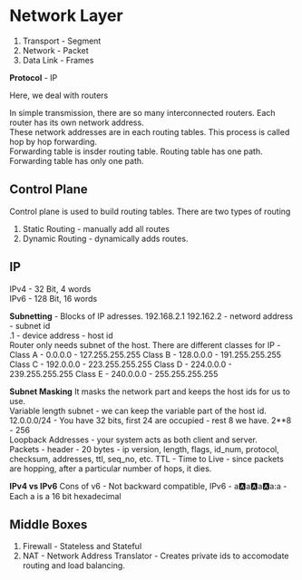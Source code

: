 # Network Layer
1. Transport - Segment
2. Network - Packet
3. Data Link - Frames

**Protocol** - IP

Here, we deal with routers

In simple transmission, there are so many interconnected routers. Each router has its own network address.  
These network addresses are in each routing tables. This process is called hop by hop forwarding.  
Forwarding table is insder routing table. Routing table has one path. Forwarding table has only one path.


## Control Plane
Control plane is used to build routing tables. There are two types of routing
1. Static Routing - manually add all routes
2. Dynamic Routing - dynamically adds routes. 

## IP
IPv4 - 32 Bit, 4 words  
IPv6 - 128 Bit, 16 words

**Subnetting** - Blocks of IP adresses. 
192.168.2.1
192.162.2 - netword address - subnet id  
.1 - device address - host id  
Router only needs subnet of the host.
There are different classes for IP -   
Class A - 0.0.0.0 - 127.255.255.255
Class B - 128.0.0.0 - 191.255.255.255
Class C - 192.0.0.0 - 223.255.255.255
Class D - 224.0.0.0 - 239.255.255.255
Class E - 240.0.0.0 - 255.255.255.255  

**Subnet Masking** 
It masks the network part and keeps the host ids for us to use.  
Variable length subnet - we can keep the variable part of the host id.  
12.0.0.0/24 - You have 32 bits, first 24 are occupied - rest 8 we have.  2\*\*8 - 256  
Loopback Addresses - your system acts as both client and server.  
Packets - 
header  - 20 bytes - ip version, length, flags, id_num, protocol, checksum, addresses, ttl, seq_no, etc.
TTL - Time to Live - since packets are hopping, after a particular number of hops, it dies. 

**IPv4 vs IPv6**
Cons of v6 - Not backward compatible, 
IPv6 - a:a:a:a:a:a:a:a - Each a is a 16 bit hexadecimal

## Middle Boxes
1. Firewall -  Stateless and Stateful
2. NAT - Network Address Translator - Creates private ids to accomodate routing and load balancing.  
